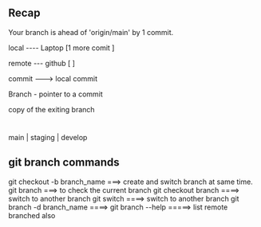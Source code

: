 ## Recap 

 Your branch is ahead of 'origin/main' by 1 commit.

local ---- Laptop [1 more comit ]

remote --- github [ ]


commit ---> local commit 

Branch - pointer to a commit 

copy of the exiting branch 

#
main
 |
staging
 |
develop



## git branch commands 
git checkout -b branch_name  ===>  create and switch branch at same time. 
git branch                  ===> to check the current branch
git checkout branch         ====> switch to another branch 
git switch                  ====> switch to another branch
git branch -d branch_name   ====>
git branch --help          =====> list remote branched also 










